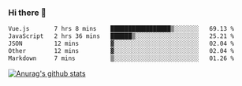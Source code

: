 ### Hi there 👋



<!--
**webB1an/webB1an** is a ✨ _special_ ✨ repository because its `README.md` (this file) appears on your GitHub profile.

Here are some ideas to get you started:

- 🔭 I’m currently working on ...
- 🌱 I’m currently learning ...
- 👯 I’m looking to collaborate on ...
- 🤔 I’m looking for help with ...
- 💬 Ask me about ...
- 📫 How to reach me: ...
- 😄 Pronouns: ...
- ⚡ Fun fact: ...
-->

<!--START_SECTION:waka-->

```txt
Vue.js       7 hrs 8 mins    █████████████████▒░░░░░░░   69.13 %
JavaScript   2 hrs 36 mins   ██████▒░░░░░░░░░░░░░░░░░░   25.21 %
JSON         12 mins         ▓░░░░░░░░░░░░░░░░░░░░░░░░   02.04 %
Other        12 mins         ▓░░░░░░░░░░░░░░░░░░░░░░░░   02.04 %
Markdown     7 mins          ▒░░░░░░░░░░░░░░░░░░░░░░░░   01.26 %
```

<!--END_SECTION:waka-->


[![Anurag's github stats](https://github-readme-stats.vercel.app/api?username=webB1an&show_icons=true&theme=radical)](https://github.com/anuraghazra/github-readme-stats)

